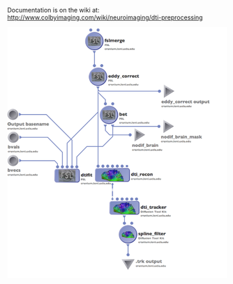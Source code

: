 Documentation is on the wiki at: http://www.colbyimaging.com/wiki/neuroimaging/dti-preprocessing

![](screenshot.png)